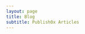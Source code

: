 ```yaml
---
layout: page
title: Blog
subtitle: Publish0x Articles
---
```


<!-- publish0x tags articles -->
<script src="https://www.publish0x.com/widget/code"></script><publish0x-posts-widget aff="4zbqpvkapr" content-type="tag" content-ids="19,104,9"></publish0x-posts-widget>

<!-- publish0x my articles -->
<script src="https://www.publish0x.com/widget/code"></script><publish0x-posts-widget aff="4zbqpvkapr" posts-number="30" content-ids="n41VEQGrjaqMJD0g"></publish0x-posts-widget>

<!-- publish0x author articles -->

<!--
My name is Inigo Montoya. I have the following qualities:

- I rock a great mustache
- I'm extremely loyal to my family

What else do you need?

### my history

To be honest, I'm having some trouble remembering right now, so why don't you just watch [my movie](http://en.wikipedia.org/wiki/The_Princess_Bride_%28film%29) and it will answer **all** your questions.
-->

